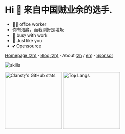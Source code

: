 # Hi 👋 来自中国贼业余的选手.

- 👩‍💻 office worker
- 你有洁癖，而我刚好是垃圾
- 📝 busy with work
- 🌟 Just like you
- 💕 Opensource

[Homepage (zh)](https://clansty.com) · [Blog (zh)](https://nyac.at) · About ([zh](https://clansty.com/about?lang=zh) / [en](https://clansty.com/about?lang=en)) · [Sponsor](https://feed.lwqwq.com)

![skills](https://skillicons.dev/icons?i=bash,cs,cloudflare,css,docker,dotnet,electron,express,git,github,html,js,linux,md,mongodb,nextjs,nodejs,ps,postgres,pr,prisma,py,raspberrypi,react,redis,regex,sass,stackoverflow,ts,visualstudio,vscode,vue,workers)

<img src="https://github-readme-stats-one-bice.vercel.app/api?username=clansty&count_private=true&theme=calm&show_icons=true&include_all_commits=true&role=OWNER,ORGANIZATION_MEMBER,COLLABORATOR" alt="Clansty's GitHub stats" height="185px" /> <img src="https://github-readme-stats-one-bice.vercel.app/api/top-langs/?username=clansty&layout=compact&langs_count=8&theme=calm&role=OWNER,COLLABORATOR" alt="Top Langs" height="185px" />
